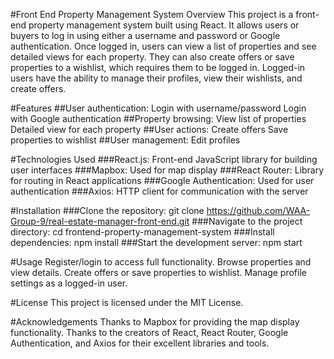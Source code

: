 #Front End Property Management System
Overview
This project is a front-end property management system built using React. It allows users or buyers to log in using either a username and password or Google authentication. Once logged in, users can view a list of properties and see detailed views for each property. They can also create offers or save properties to a wishlist, which requires them to be logged in. Logged-in users have the ability to manage their profiles, view their wishlists, and create offers.

#Features
##User authentication:
Login with username/password
Login with Google authentication
##Property browsing:
View list of properties
Detailed view for each property
##User actions:
Create offers
Save properties to wishlist
##User management:
Edit profiles

#Technologies Used
###React.js: Front-end JavaScript library for building user interfaces
###Mapbox: Used for map display
###React Router: Library for routing in React applications
###Google Authentication: Used for user authentication
###Axios: HTTP client for communication with the server

#Installation
###Clone the repository: git clone https://github.com/WAA-Group-9/real-estate-manager-front-end.git
###Navigate to the project directory: cd frontend-property-management-system
###Install dependencies: npm install
###Start the development server: npm start

#Usage
Register/login to access full functionality.
Browse properties and view details.
Create offers or save properties to wishlist.
Manage profile settings as a logged-in user.

#License
This project is licensed under the MIT License.

#Acknowledgements
Thanks to Mapbox for providing the map display functionality.
Thanks to the creators of React, React Router, Google Authentication, and Axios for their excellent libraries and tools.
